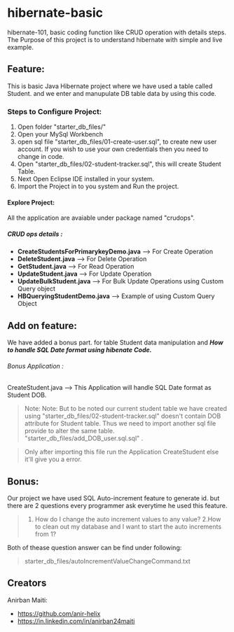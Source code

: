 # hibernate-basic
hibernate-101, basic coding function like CRUD operation with details steps. The Purpose of this project is to understand hibernate with simple and live example.

## Feature:

This is basic Java Hibernate project where we have used a table called Student. and we enter and manupulate DB table data by using this code.

### Steps to Configure Project:

1. Open folder "starter_db_files/"
2. Open your MySql Workbench
3. open sql file "starter_db_files/01-create-user.sql", to create new user account. If you wish to use your own credentials then you need to change in code.
4. Open "starter_db_files/02-student-tracker.sql", this will create Student Table.
5. Next Open Eclipse IDE installed in your system.
6. Import the Project in to you system and Run the project.


#### Explore Project:

All the application are avaiable under package named "crudops".

##### CRUD ops details :

- **CreateStudentsForPrimarykeyDemo.java**	--> For Create Operation
- **DeleteStudent.java**						--> For Delete Operation
- **GetStudent.java**							--> For Read Operation
- **UpdateStudent.java**						--> For Update Operation
- **UpdateBulkStudent.java**					--> For Bulk Update Operations using Custom Query object
- **HBQueryingStudentDemo.java**				--> Example of using Custom Query Object

## Add on feature:

We have added a bonus part. for table Student data manipulation and ***How to handle SQL Date format using hibenate Code.***

###### Bonus Application :
CreateStudent.java			--> This Application will handle SQL Date format as Student DOB.
> Note: Note: But to be noted our current student table we have created using "starter_db_files/02-student-tracker.sql" doesn't contain DOB attribute for Student table.
Thus we need to import another sql file provide to alter the same table. "starter_db_files/add_DOB_user.sql.sql" .

> Only after importing this file run the Application CreateStudent else it'll give you a error.

## Bonus:

Our project we have used SQL Auto-increment feature to generate id. but there are 2 questions every programmer ask everytime he used this feature.
> 1. How do I change the auto increment values to any value?
> 2.How to clean out my database and I want to start the auto increments from 1?

Both of thease question answer can be find under following:
> starter_db_files/autoIncrementValueChangeCommand.txt

## Creators
Anirban Maiti:
- https://github.com/anir-helix
- https://in.linkedin.com/in/anirban24maiti



